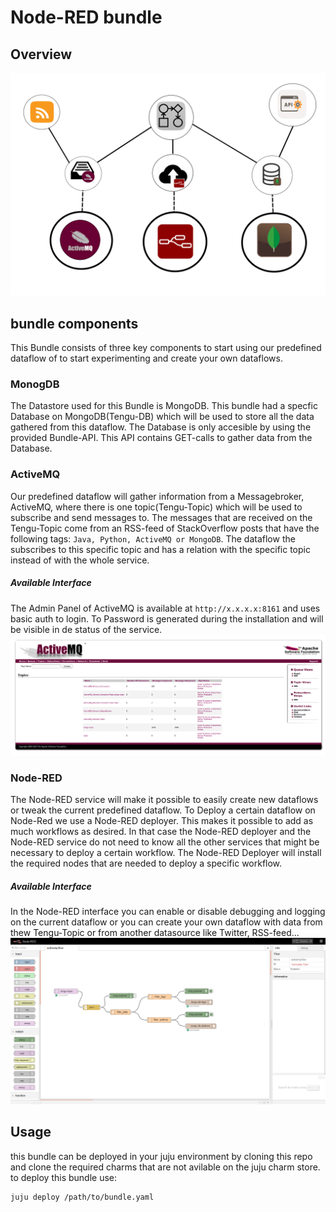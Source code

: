# Node-RED bundle

## Overview
![schema](https://github.com/tengu-team/bundle-node-red/blob/master/schema.png?raw=true)

## bundle components

This Bundle consists of three key components to start using our predefined dataflow of to start experimenting and create your own dataflows.

### MonogDB
The Datastore used for this Bundle is MongoDB. This bundle had a specfic Database on MongoDB(Tengu-DB) which will be used to store all the data gathered from this dataflow. The Database is only accesible by using the provided Bundle-API. This API contains GET-calls to gather data from the Database.

### ActiveMQ
Our predefined dataflow will gather information from a Messagebroker, ActiveMQ, where there is one topic(Tengu-Topic) which will be used to subscribe and send messages to. The messages that are received on the Tengu-Topic come from an RSS-feed of StackOverflow posts that have the following tags: `Java, Python, ActiveMQ or MongoDB`. The dataflow the subscribes to this specific topic and has a relation with the specific topic instead of with the whole service.

##### Available Interface
The Admin Panel of ActiveMQ is available at `http://x.x.x.x:8161` and uses basic auth to login. To Password is generated during the installation and will be visible in de status of the service.
![activemq](https://github.com/tengu-team/bundle-node-red/blob/master/ActiveMQ.png?raw=true)

### Node-RED
The Node-RED service will make it possible to easily create new dataflows or tweak the current predefined dataflow. To Deploy a certain dataflow on Node-Red we use a Node-RED deployer. This makes it possible to add as much workflows as desired. In that case the Node-RED deployer and the Node-RED service do not need to know all the other services that might be necessary to deploy a certain workflow. The Node-RED Deployer will install the required nodes that are needed to deploy a specific workflow.

##### Available Interface
In the Node-RED interface you can enable or disable debugging and logging on the current dataflow or you can create your own dataflow with data from thew Tengu-Topic or from another datasource like Twitter, RSS-feed...
![nodered](https://github.com/tengu-team/bundle-node-red/blob/master/Node-RED.png?raw=true)

## Usage

this bundle can be deployed in your juju environment by cloning this repo and clone the required charms that are not avilable on the juju charm store. to deploy this bundle use:

    juju deploy /path/to/bundle.yaml
